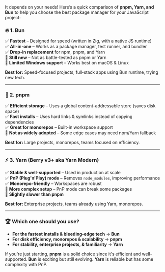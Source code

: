It depends on your needs! Here’s a quick comparison of **pnpm, Yarn, and Bun** to help you choose the best package manager for your JavaScript project:

### 🔥 **1. Bun**  
✅ **Fastest** – Designed for speed (written in Zig, with a native JS runtime)  
✅ **All-in-one** – Works as a package manager, test runner, and bundler  
✅ **Drop-in replacement** for npm, pnpm, and Yarn  
🚨 **Still new** – Not as battle-tested as pnpm or Yarn  
🚨 **Limited Windows support** – Works best on macOS & Linux  

**Best for:** Speed-focused projects, full-stack apps using Bun runtime, trying new tech.  

---

### 🚀 **2. pnpm**  
✅ **Efficient storage** – Uses a global content-addressable store (saves disk space)  
✅ **Fast installs** – Uses hard links & symlinks instead of copying dependencies  
✅ **Great for monorepos** – Built-in workspace support  
🚨 **Not as widely adopted** – Some edge cases may need npm/Yarn fallback  

**Best for:** Large projects, monorepos, teams focused on efficiency.  

---

### ⚡ **3. Yarn (Berry v3+ aka Yarn Modern)**  
✅ **Stable & well-supported** – Used in production at scale  
✅ **PnP (Plug'n'Play) mode** – Removes `node_modules`, improving performance  
✅ **Monorepo-friendly** – Workspaces are robust  
🚨 **More complex setup** – PnP mode can break some packages  
🚨 **Slightly slower than pnpm**  

**Best for:** Enterprise projects, teams already using Yarn, monorepos.  

---

### **🏆 Which one should you use?**  
- **For the fastest installs & bleeding-edge tech** → **Bun**  
- **For disk efficiency, monorepos & scalability** → **pnpm**  
- **For stability, enterprise projects, & familiarity** → **Yarn**  

If you're just starting, **pnpm** is a solid choice since it's efficient and well-supported. **Bun** is exciting but still evolving. **Yarn** is reliable but has some complexity with PnP.  
